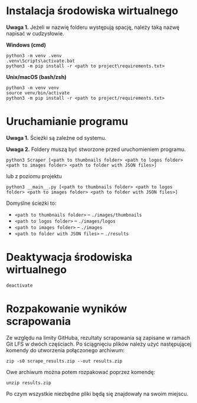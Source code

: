 # Instalacja środowiska wirtualnego

**Uwaga 1.** Jeżeli w nazwię folderu występują spację, należy taką nazwę napisać w cudzysłowie.

**Windows (cmd)**

```
python3 -m venv .venv
.venv\Scripts\activate.bat
python3 -m pip install -r <path to project\requirements.txt>
```

**Unix/macOS (bash/zsh)**

```
python3 -m venv venv
source venv/bin/activate
python3 -m pip install -r <path to project/requirements.txt>
```

# Uruchamianie programu

**Uwaga 1.** Ścieżki są zależne od systemu.

**Uwaga 2.** Foldery muszą być stworzone przed uruchomieniem programu.

```
python3 Scraper [<path to thumbnails folder> <path to logos folder> <path to images folder> <path to folder with JSON files>]
```

lub z poziomu projektu

```
python3 __main__.py [<path to thumbnails folder> <path to logos folder> <path to images folder> <path to folder with JSON files>]
```

Domyślne ścieżki to:

- `<path to thumbnails folder>` – `./images/thumbnails`
- `<path to logos folder>` – `./images/logos`
- `<path to images folder>` – `./images`
- `<path to folder with JSON files>` – `./results`

# Deaktywacja środowiska wirtualnego

```
deactivate
```

# Rozpakowanie wyników scrapowania

Ze względu na limity GitHuba, rezultaty scrapowania są zapisane w ramach Git LFS w dwóch częściach. Po ściągnięciu plików należy użyć następującej komendy do utworzenia połączonego archiwum:

```
zip -s0 scrape_results.zip --out results.zip
```

Owe archiwum można potem rozpakować poprzez komendę:

```
unzip results.zip
```

Po czym wszystkie niezbędne pliki będą się znajdowały na swoim miejscu.

